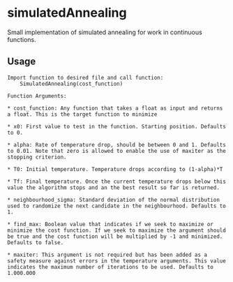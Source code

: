 # simulatedAnnealing

Small implementation of simulated annealing for work in continuous functions.

## Usage

	Import function to desired file and call function: 
		SimulatedAnnealing(cost_function)

	Function Arguments:

	* cost_function: Any function that takes a float as input and returns a float. This is the target function to minimize

	* x0: First value to test in the function. Starting position. Defaults to 0.

	* alpha: Rate of temperature drop, should be between 0 and 1. Defaults to 0.01. Note that zero is allowed to enable the use of maxiter as the stopping criterion.

	* T0: Initial temperature. Temperature drops according to (1-alpha)*T

	* Tf: Final temperature. Once the current temperature drops below this value the algorithm stops and an the best result so far is returned.

	* neighbourhood_sigma: Standard deviation of the normal distribution used to randomize the next candidate in the neighbourhood. Defaults to 1.

	* find_max: Boolean value that indicates if we seek to maximize or minimize the cost function. If we seek to maximize the argument should be true and the cost function will be multiplied by -1 and minimized. Defaults to false.

	* maxiter: This argument is not required but has been added as a safety measure against errors in the temperature arguments. This value indicates the maximum number of iterations to be used. Defaults to 1.000.000


